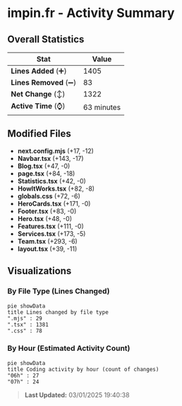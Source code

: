 # impin.fr - Activity Summary 

## Overall Statistics

| Stat                   | Value                                                             |
| ---------------------- | ----------------------------------------------------------------- |
| **Lines Added** (➕)   | 1405                                          |
| **Lines Removed** (➖) | 83                                        |
| **Net Change** (↕)    | 1322                |
| **Active Time** (⌚)   | 63 minutes |


## Modified Files
- **next.config.mjs** (+17, -12)
- **Navbar.tsx** (+143, -17)
- **Blog.tsx** (+47, -0)
- **page.tsx** (+84, -18)
- **Statistics.tsx** (+42, -0)
- **HowItWorks.tsx** (+82, -8)
- **globals.css** (+72, -6)
- **HeroCards.tsx** (+171, -0)
- **Footer.tsx** (+83, -0)
- **Hero.tsx** (+48, -0)
- **Features.tsx** (+111, -0)
- **Services.tsx** (+173, -5)
- **Team.tsx** (+293, -6)
- **layout.tsx** (+39, -11)

## Visualizations

### By File Type (Lines Changed)

```mermaid
pie showData
title Lines changed by file type
".mjs" : 29
".tsx" : 1381
".css" : 78
```

### By Hour (Estimated Activity Count)

```mermaid
pie showData
title Coding activity by hour (count of changes)
"06h" : 27
"07h" : 24
```


> **Last Updated:** 03/01/2025 19:40:38